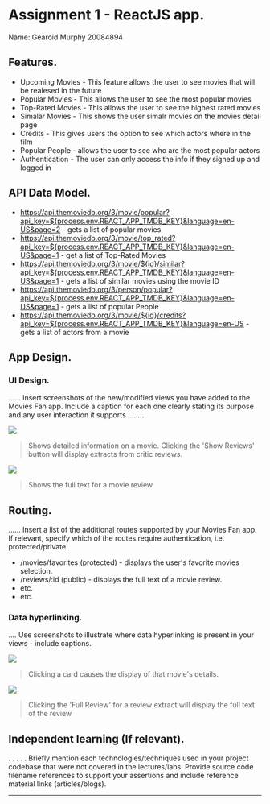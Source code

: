 # Assignment 1 - ReactJS app.

Name: Gearoid Murphy 20084894

## Features.
 
 + Upcoming Movies - This feature allows the user to see movies that will be realesed in the future 
 + Popular Movies - This allows the user to see the most popular movies
 + Top-Rated Movies - This allows the user to see the highest rated movies 
 + Simalar Movies - This shows the user simalr movies on the movies detail page 
 + Credits - This gives users the option to see which actors where in the film
 + Popular People - allows the user to see who are the most popular actors 
 + Authentication - The user can only access the info if they signed up and logged in 

## API Data Model.

+ https://api.themoviedb.org/3/movie/popular?api_key=${process.env.REACT_APP_TMDB_KEY}&language=en-US&page=2 - gets a list of popular movies 
+ https://api.themoviedb.org/3/movie/top_rated?api_key=${process.env.REACT_APP_TMDB_KEY}&language=en-US&page=1 - get a list of Top-Rated Movies
+ https://api.themoviedb.org/3/movie/${id}/similar?api_key=${process.env.REACT_APP_TMDB_KEY}&language=en-US&page=1 - gets a list of similar movies using the movie ID
+ https://api.themoviedb.org/3/person/popular?api_key=${process.env.REACT_APP_TMDB_KEY}&language=en-US&page=1 - gets a list of popular People
+ https://api.themoviedb.org/3/movie/${id}/credits?api_key=${process.env.REACT_APP_TMDB_KEY}&language=en-US - gets a list of actors from a movie 


## App Design.
### UI Design.

...... Insert screenshots of the new/modified views you have added to the Movies Fan app. Include a caption for each one clearly stating its purpose and any user interaction it supports ........

![][movieDetail]
>Shows detailed information on a movie. Clicking the 'Show Reviews' button will display extracts from critic reviews.

![][review]
>Shows the full text for a movie review. 

## Routing.

...... Insert a list of the additional routes supported by your Movies Fan app. If relevant, specify which of the routes require authentication, i.e. protected/private.

+ /movies/favorites (protected) - displays the user's favorite movies selection.
+ /reviews/:id (public) - displays the full text of a movie review.
+ etc.
+ etc.

### Data hyperlinking.

.... Use screenshots to illustrate where data hyperlinking is present in your views - include captions.

![][cardLink]
> Clicking a card causes the display of that movie's details.

![][reviewLink]
>Clicking the 'Full Review' for a review extract will display the full text of the review

## Independent learning (If relevant).

. . . . . Briefly mention each technologies/techniques used in your project codebase that were not covered in the lectures/labs. Provide source code filename references to support your assertions and include reference material links (articles/blogs).

---------------------------------

[model]: ./data.jpg
[movieDetail]: ./public/movieDetail.png
[review]: ./public/review.png
[reviewLink]: ./public/reviewLink.png
[cardLink]: ./public/cardLink.png
[stories]: ./public/storybook.png